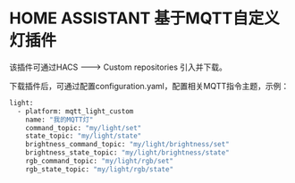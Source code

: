 # HOME ASSISTANT 基于MQTT自定义灯插件
该插件可通过HACS ---> Custom repositories 引入并下载。

下载插件后，可通过配置configuration.yaml，配置相关MQTT指令主题，示例：

```sh
light:
  - platform: mqtt_light_custom
    name: "我的MQTT灯"
    command_topic: "my/light/set"
    state_topic: "my/light/state"
    brightness_command_topic: "my/light/brightness/set"
    brightness_state_topic: "my/light/brightness/state"
    rgb_command_topic: "my/light/rgb/set"
    rgb_state_topic: "my/light/rgb/state"
```


